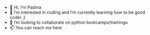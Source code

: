 - 👋 Hi, I’m Padma
- 👀 I’m interested in coding and I’m currently learning how to be good coder ;)
- 💞️ I’m looking to collaborate on python bootcamps/trainings
- 📫 You can reach me here 

<!---
padma2021/padma2021 is a ✨ special ✨ repository because its `README.md` (this file) appears on your GitHub profile.
You can click the Preview link to take a look at your changes.
--->
